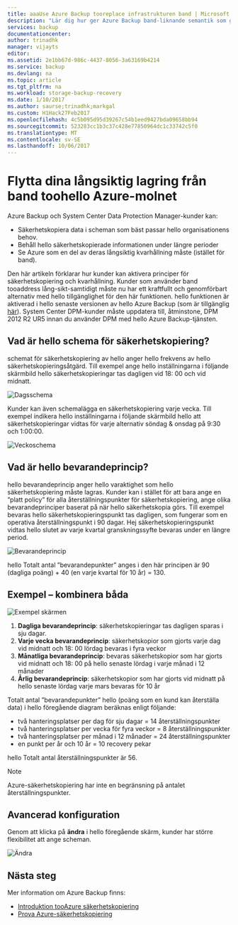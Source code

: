 ```yaml
---
title: aaaUse Azure Backup tooreplace infrastrukturen band | Microsoft Docs
description: "Lär dig hur ger Azure Backup band-liknande semantik som gör att du toobackup och återställa data i Azure"
services: backup
documentationcenter: 
author: trinadhk
manager: vijayts
editor: 
ms.assetid: 2e1bb67d-986c-4437-8056-3a63169b4214
ms.service: backup
ms.devlang: na
ms.topic: article
ms.tgt_pltfrm: na
ms.workload: storage-backup-recovery
ms.date: 1/10/2017
ms.author: saurse;trinadhk;markgal
ms.custom: H1Hack27Feb2017
ms.openlocfilehash: 4c5b095d95d39267c54b1eed9427bda09658bb94
ms.sourcegitcommit: 523283cc1b3c37c428e77850964dc1c33742c5f0
ms.translationtype: MT
ms.contentlocale: sv-SE
ms.lasthandoff: 10/06/2017
---
```

# <a name="move-your-long-term-storage-from-tape-toohello-azure-cloud"></a>Flytta dina långsiktig lagring från band toohello Azure-molnet
Azure Backup och System Center Data Protection Manager-kunder kan:

* Säkerhetskopiera data i scheman som bäst passar hello organisationens behov.
* Behåll hello säkerhetskopierade informationen under längre perioder
* Se Azure som en del av deras långsiktig kvarhållning måste (istället för band).

Den här artikeln förklarar hur kunder kan aktivera principer för säkerhetskopiering och kvarhållning. Kunder som använder band tooaddress lång-sikt-samtidigt måste nu har ett kraftfullt och genomförbart alternativ med hello tillgänglighet för den här funktionen. hello funktionen är aktiverad i hello senaste versionen av hello Azure Backup (som är tillgänglig [här](http://aka.ms/azurebackup_agent)). System Center DPM-kunder måste uppdatera till, åtminstone, DPM 2012 R2 UR5 innan du använder DPM med hello Azure Backup-tjänsten.

## <a name="what-is-hello-backup-schedule"></a>Vad är hello schema för säkerhetskopiering?
schemat för säkerhetskopiering av hello anger hello frekvens av hello säkerhetskopieringsåtgärd. Till exempel ange hello inställningarna i följande skärmbild hello säkerhetskopieringar tas dagligen vid 18: 00 och vid midnatt.

![Dagsschema](./media/backup-azure-backup-cloud-as-tape/dailybackupschedule.png)

Kunder kan även schemalägga en säkerhetskopiering varje vecka. Till exempel indikera hello inställningarna i följande skärmbild hello att säkerhetskopieringar vidtas för varje alternativ söndag & onsdag på 9:30 och 1:00:00.

![Veckoschema](./media/backup-azure-backup-cloud-as-tape/weeklybackupschedule.png)

## <a name="what-is-hello-retention-policy"></a>Vad är hello bevarandeprincip?
hello bevarandeprincip anger hello varaktighet som hello säkerhetskopiering måste lagras. Kunder kan i stället för att bara ange en ”platt policy” för alla återställningspunkter för säkerhetskopiering, ange olika bevarandeprinciper baserat på när hello säkerhetskopia görs. Till exempel bevaras hello säkerhetskopieringspunkt tas dagligen, som fungerar som en operativa återställningspunkt i 90 dagar. Hej säkerhetskopieringspunkt vidtas hello slutet av varje kvartal granskningssyfte bevaras under en längre period.

![Bevarandeprincip](./media/backup-azure-backup-cloud-as-tape/retentionpolicy.png)

hello Totalt antal ”bevarandepunkter” anges i den här principen är 90 (dagliga poäng) + 40 (en varje kvartal för 10 år) = 130.

## <a name="example--putting-both-together"></a>Exempel – kombinera båda
![Exempel skärmen](./media/backup-azure-backup-cloud-as-tape/samplescreen.png)

1. **Dagliga bevarandeprincip**: säkerhetskopieringar tas dagligen sparas i sju dagar.
2. **Varje vecka bevarandeprincip**: säkerhetskopior som gjorts varje dag vid midnatt och 18: 00 lördag bevaras i fyra veckor
3. **Månatliga bevarandeprincip**: bevaras säkerhetskopior som har gjorts vid midnatt och 18: 00 på hello senaste lördag i varje månad i 12 månader
4. **Årlig bevarandeprincip**: säkerhetskopior som har gjorts vid midnatt på hello senaste lördag varje mars bevaras för 10 år

Totalt antal ”bevarandepunkter” hello (poäng som en kund kan återställa data) i hello föregående diagram beräknas enligt följande:

* två hanteringsplatser per dag för sju dagar = 14 återställningspunkter
* två hanteringsplatser per vecka för fyra veckor = 8 återställningspunkter
* två hanteringsplatser per månad i 12 månader = 24 återställningspunkter
* en punkt per år och 10 år = 10 recovery pekar

hello Totalt antal återställningspunkter är 56.

> [!NOTE]
> Azure-säkerhetskopiering har inte en begränsning på antalet återställningspunkter.
>
>

## <a name="advanced-configuration"></a>Avancerad konfiguration
Genom att klicka på **ändra** i hello föregående skärm, kunder har större flexibilitet att ange scheman.

![Ändra](./media/backup-azure-backup-cloud-as-tape/modify.png)

## <a name="next-steps"></a>Nästa steg
Mer information om Azure Backup finns:

* [Introduktion tooAzure säkerhetskopiering](backup-introduction-to-azure-backup.md)
* [Prova Azure-säkerhetskopiering](backup-try-azure-backup-in-10-mins.md)
